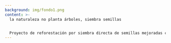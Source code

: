 ```yaml
---
background: img/fondo1.png
content: >-
  la naturaleza no planta árboles, siembra semillas


  Proyecto de reforestación por siembra directa de semillas mejoradas con las ecotecnologías del priming, peletizado y uso de micorrizas, que busca imitar los procesos de regeneración natural de Sierra Lujar (Granada).
---
```

